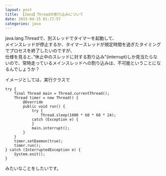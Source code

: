 ```yaml
---
layout: post
title: 【Java】Threadの割り込みについて
date: 2015-04-15 01:17:57
categories: java
---
```

<p>java.lang.Threadで、別スレッドでタイマーを起動して、<br>
メインスレッドが停止するか、タイマースレッドが規定時間を過ぎたタイミングでプロセスを終了したいのですが、<br>
仕様を見ると、”休止中のスレッドに対する割り込み”(interrupt)しか見当たらないので、常時走っているメインスレッドへの割り込みは、不可能ということになるんでしょうか？</p>

<p>イメージとしては、実行クラスで</p>

<pre><code>try {
    final Thread main = Thread.currentThread();
    Thread timer = new Thread() {
        @Override
        public void run() {
            try {
                Thread.sleep(1000 * 60 * 60 * 24);
            catch (Exception e) {
            }
            main.interrupt();
        }
    }
    timer.setDaemon(true);
    timer.run();
} catch (InterruptedException e) {
    System.exit();
}
</code></pre>

<p>みたいなことをしたいです。</p>
